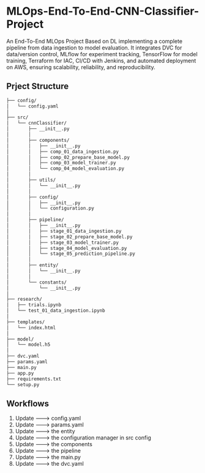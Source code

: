 # MLOps-End-To-End-CNN-Classifier-Project

An End-To-End MLOps Project Based on DL implementing a complete pipeline from data ingestion to model evaluation. It integrates DVC for data/version control, MLflow for experiment tracking, TensorFlow for model training, Terraform for IAC, CI/CD with Jenkins, and automated deployment on AWS, ensuring scalability, reliability, and reproducibility.

## Prject Structure

```bash
├── config/
│   └── config.yaml
│
├── src/
│   └── cnnClassifier/
│       ├── __init__.py
│       │
│       ├── components/
│       │   ├── __init__.py
│       │   ├── comp_01_data_ingestion.py
│       │   ├── comp_02_prepare_base_model.py
│       │   ├── comp_03_model_trainer.py
│       │   └── comp_04_model_evaluation.py
│       │
│       ├── utils/
│       │   └── __init__.py
│       │
│       ├── config/
│       │   ├── __init__.py
│       │   └── configuration.py
│       │
│       ├── pipeline/
│       │   ├── __init__.py
│       │   ├── stage_01_data_ingestion.py
│       │   ├── stage_02_prepare_base_model.py
│       │   ├── stage_03_model_trainer.py
│       │   ├── stage_04_model_evaluation.py
│       │   └── stage_05_prediction_pipeline.py
│       │
│       ├── entity/
│       │   └── __init__.py
│       │
│       └── constants/
│           └── __init__.py
│
├── research/
│   ├── trials.ipynb
│   └── test_01_data_ingestion.ipynb
│
├── templates/
│   └── index.html
│
├── model/
│   └── model.h5
│
├── dvc.yaml
├── params.yaml
├── main.py
├── app.py
├── requirements.txt
└── setup.py
```

## Workflows

1. Update ---> config.yaml
2. Update ---> params.yaml
3. Update ---> the entity
4. Update ---> the configuration manager in src config
5. Update ---> the components
6. Update ---> the pipeline
7. Update ---> the main.py
8. Update ---> the dvc.yaml

